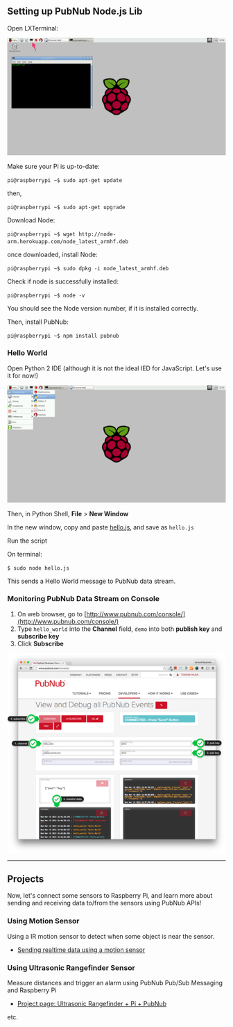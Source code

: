## Setting up PubNub Node.js Lib


Open LXTerminal:

![image](../images/LXTerminal.png)

Make sure your Pi is up-to-date:

`pi@raspberrypi ~$ sudo apt-get update`

then,

`pi@raspberrypi ~$ sudo apt-get upgrade`

Download Node:

`pi@raspberrypi ~$ wget http://node-arm.herokuapp.com/node_latest_armhf.deb`

once downloaded, install Node:

`pi@raspberrypi ~$ sudo dpkg -i node_latest_armhf.deb`

Check if node is successfully installed:

`pi@raspberrypi ~$ node -v`

You should see the Node version number, if it is installed correctly.

Then, install PubNub:

`pi@raspberrypi ~$ npm install pubnub`

### Hello World

Open Python 2 IDE (although it is not the ideal IED for JavaScript. Let's use it for now!)

![image](../images/python-ide.png)

Then, in Python Shell,  **File** > **New Window**

In the new window, copy and paste [hello.js](https://github.com/pubnub/workshop-raspberrypi/blob/master/examples-nodejs/hello.js), and save as `hello.js`

Run the script

On terminal:

`$ sudo node hello.js`

This sends a Hello World message to PubNub data stream.

### Monitoring PubNub Data Stream on Console

1. On web browser, go to [http://www.pubnub.com/console/](http://www.pubnub.com/console/)
2. Type `hello_world` into the **Channel** field, `demo` into both **publish key** and **subscribe key**
3. Click **Subscribe**

![image](../images/pubnub-console.png)

---

## Projects

Now, let's connect some sensors to Raspberry Pi, and learn more about sending and receiving data to/from the sensors using PubNub APIs!

### Using Motion Sensor

Using a IR motion sensor to detect when some object is near the sensor.

- [Sending realtime data using a motion sensor](motion.md)

### Using Ultrasonic Rangefinder Sensor

Measure distances and trigger an alarm using PubNub Pub/Sub Messaging and Raspberry Pi


- [Project page: Ultrasonic Rangefinder + Pi + PubNub](../examples/ultrasonic_rangefinder_+_pi__+_pubnub.md)

etc.